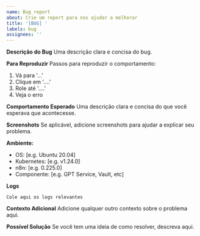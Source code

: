 ```yaml
---
name: Bug report
about: Crie um report para nos ajudar a melhorar
title: '[BUG] '
labels: bug
assignees: ''
---
```


**Descrição do Bug**
Uma descrição clara e concisa do bug.

**Para Reproduzir**
Passos para reproduzir o comportamento:
1. Vá para '...'
2. Clique em '....'
3. Role até '....'
4. Veja o erro

**Comportamento Esperado**
Uma descrição clara e concisa do que você esperava que acontecesse.

**Screenshots**
Se aplicável, adicione screenshots para ajudar a explicar seu problema.

**Ambiente:**
 - OS: [e.g. Ubuntu 20.04]
 - Kubernetes: [e.g. v1.24.0]
 - n8n: [e.g. 0.225.0]
 - Componente: [e.g. GPT Service, Vault, etc]

**Logs**
```
Cole aqui os logs relevantes
```

**Contexto Adicional**
Adicione qualquer outro contexto sobre o problema aqui.

**Possível Solução**
Se você tem uma ideia de como resolver, descreva aqui. 